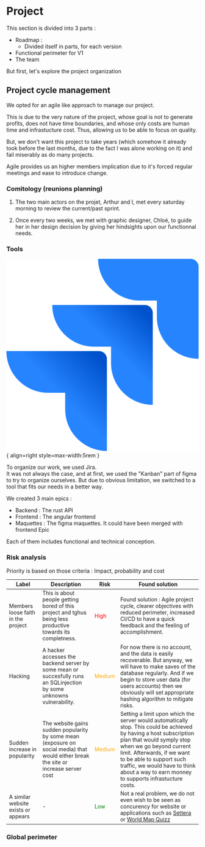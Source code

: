# Project

This section is divided into 3 parts :

- Roadmap : 
    - Divided itself in parts, for each version
- Functional perimeter for V1
- The team

But first, let's explore the project organization

## Project cycle management

We opted for an agile like approach to manage our project.

This is due to the very nature of the project, whose goal is not to generate profits, does not have time boundaries, and whose only costs are human time and infrastucture cost. Thus, allowing us to be able to focus on quality.

But, we don't want this project to take years (which somehow it already took before the last months, due to the fact I was alone working on it) and fail miserably as do many projects.

Agile provides us an higher members implication due to it's forced regular meetings and ease to introduce change.

### Comitology (reunions planning)

1. The two main actors on the projet, Arthur and I, met every saturday morning to review the current/past sprint.

2. Once every two weeks, we met with graphic designer, Chloé, to guide her in her design decision by giving her hindsights upon our functionnal needs.

### Tools

![Jira icon](/assets/jira_logo.png){ align=right style=max-width:5rem }

To organize our work, we used Jira.<br>It was not always the case, and at first, we used the "Kanban" part of figma to try to organize ourselves. But due to obvious limitation, we switched to a tool that fits our needs in a better way.

We created 3 main epics :

- Backend : The rust API
- Frontend : The angular frontend
- Maquettes : The figma maquettes. It could have been merged with frontend Epic

Each of them includes functional and technical conception.

### Risk analysis

Priority is based on those criteria : Impact, probability and cost

|Label|Description|Risk|Found solution|
|-|-|-|-|
|Members loose faith in the project|This is about people getting bored of this project and tghus being less productive towards its completness.|<span style="color:red;">High</span>|Found solution : Agile project cycle, clearer objectives with reduced perimeter, increased CI/CD to have a quick feedback and the feeling of accomplishment.|
|Hacking|A hacker accesses the backend server by some mean or succesfully runs an SQLinjection by some unknowns vulnerability.|<span style="color:orange;">Medium</span>|For now there is no account, and the data is easily recoverable. But anyway, we will have to make saves of the database regularly. And if we begin to store user data (for users accounts) then we obviously will set appropriate hashing algorithm to mitigate risks.|
|Sudden increase in popularity|The website gains sudden popularity by some mean (exposure on social media) that would either break the site or increase server cost|<span style="color:orange;">Medium</span>|Setting a limit upon which the server would automatically stop. This could be achieved by having a host subscription plan that would symply stop when we go beyond current limit. Afterwards, if we want to be able to support such traffic, we would have to think about a way to earn monney to supports infrastucture costs.|
|A similar website exists or appears|-|<span style="color:green;">Low</span>|Not a real problem, we do not even wish to be seen as concurency for website or applications such as [Settera](https://www.seterra.com/) or [World Map Quizz](https://play.google.com/store/apps/details?id=com.qbis.guessthecountry)|


### Global perimeter
